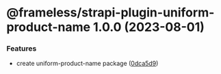 # @frameless/strapi-plugin-uniform-product-name 1.0.0 (2023-08-01)


### Features

* create uniform-product-name package ([0dca5d9](https://github.com/frameless/strapi/commit/0dca5d9cb8e15573bd9f53cae145a94ca7200f88))
